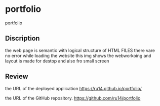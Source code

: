 # portfolio
portfolio
## Discription
the web page is semantic with logical structure of HTML FILES
there vare  no error while loading the website
this img shows the webworkoing and layout is made for destop and also fro small screen



## Review

the URL of the deployed application
https://ru14.github.io/portfolio/

the URL of the GitHub repository.
https://github.com/ru14/portfolio

